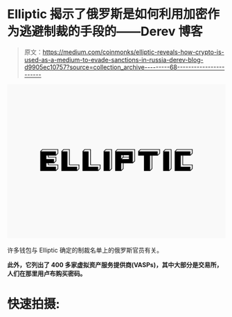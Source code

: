 # Elliptic 揭示了俄罗斯是如何利用加密作为逃避制裁的手段的——Derev 博客

> 原文：<https://medium.com/coinmonks/elliptic-reveals-how-crypto-is-used-as-a-medium-to-evade-sanctions-in-russia-derev-blog-d9905ec10757?source=collection_archive---------68----------------------->

![](img/56f46513397cf8f92e3acf0ddd8f3d57.png)

许多钱包与 Elliptic 确定的制裁名单上的俄罗斯官员有关。

**此外，它列出了 400 多家虚拟资产服务提供商(VASPs)，其中大部分是交易所，人们在那里用卢布购买密码。**

# 快速拍摄: